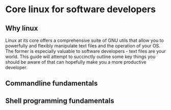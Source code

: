 # Core linux for software developers

## Why linux

Linux at its core offers a comprehensive suite of GNU utils that allow you to powerfully and flexibly manipulate text files and the operation of your OS. The former is especially valuable to software developers - text files are your world. This guide will attempt to succinctly outline some key things you should be aware of that can hopefully make you a more productive developer.

## Commandline fundamentals



## Shell programming fundamentals

